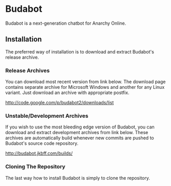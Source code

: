 # Budabot #
Budabot is a next-generation chatbot for Anarchy Online.

## Installation ##
The preferred way of installation is to download and extract Budabot's release archive.

### Release Archives ###
You can download most recent version from link below. The download page contains separate archive for Microsoft Windows and another for any Linux variant. Just download an archive with appropriate postfix.

http://code.google.com/p/budabot2/downloads/list

### Unstable/Development Archives ###
If you wish to use the most bleeding edge version of Budabot, you can download and extract development archives from link below. These archives are automatically build whenever new commits are pushed to Budabot's source code repository.

http://budabot.jkbff.com/builds/

### Cloning The Repository ###
The last way how to install Budabot is simply to clone the repository.

